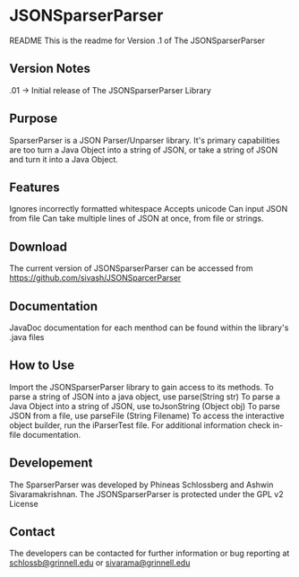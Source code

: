 JSONSparserParser
=================
README
This is the readme for Version .1 of The JSONSparserParser

Version Notes
----------
.01 -> Initial release of The JSONSparserParser Library

Purpose
----------
SparserParser is a JSON Parser/Unparser library. It's primary capabilities are too
turn a Java Object into a string of JSON, or take a string of JSON and
turn it into a Java Object.

Features
----------
Ignores incorrectly formatted whitespace
Accepts unicode
Can input JSON from file
Can take multiple lines of JSON at once, from file or strings.

Download
----------
The current version of JSONSparserParser can be accessed from
 https://github.com/sivash/JSONSparcerParser

Documentation
----------
JavaDoc documentation for each menthod can be found within the library's .java files

How to Use
----------
Import the JSONSparserParser library to gain access to its methods.
To parse a string of JSON into a java object, use parse(String str)
To parse a Java Object into a string of JSON, use toJsonString (Object obj)
To parse JSON from a file, use parseFile (String Filename)
To access the interactive object builder, run the iParserTest file.
For additional information check in-file documentation.

Developement
----------
The SparserParser was developed by Phineas Schlossberg and Ashwin
Sivaramakrishnan.
The JSONSparserParser is protected under the GPL v2 License

Contact
----------
The developers can be contacted for further information or bug reporting at 
schlossb@grinnell.edu or sivarama@grinnell.edu
